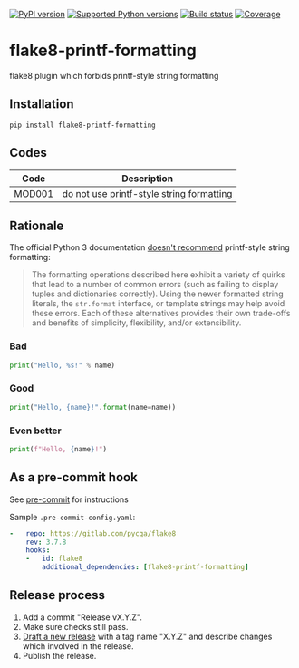 [![PyPI version](https://img.shields.io/pypi/v/flake8-printf-formatting.svg)](https://pypi.org/project/flake8-printf-formatting/)
[![Supported Python versions](https://img.shields.io/pypi/pyversions/flake8-printf-formatting.svg)](https://pypi.org/project/flake8-printf-formatting/)
[![Build status](https://img.shields.io/travis/atugushev/flake8-printf-formatting/master.svg?logo=travis)](https://travis-ci.org/atugushev/flake8-printf-formatting)
[![Coverage](https://codecov.io/gh/atugushev/flake8-printf-formatting/branch/master/graph/badge.svg)](https://codecov.io/gh/atugushev/flake8-printf-formatting)

flake8-printf-formatting
========================

flake8 plugin which forbids printf-style string formatting

## Installation

`pip install flake8-printf-formatting`

## Codes

| Code   | Description                               |
|--------|-------------------------------------------|
| MOD001 | do not use printf-style string formatting |

## Rationale

The official Python 3 documentation [doesn't recommend](https://docs.python.org/3/library/stdtypes.html#printf-style-string-formatting)
printf-style string formatting:

> The formatting operations described here exhibit a variety of quirks that
> lead to a number of common errors (such as failing to display tuples and
> dictionaries correctly). Using the newer formatted string literals,
> the `str.format` interface, or template strings may help avoid these errors.
> Each of these alternatives provides their own trade-offs and benefits of simplicity,
> flexibility, and/or extensibility.

### Bad

```python
print("Hello, %s!" % name)
```

### Good

```python
print("Hello, {name}!".format(name=name))
```

### Even better

```python
print(f"Hello, {name}!")
```

## As a pre-commit hook

See [pre-commit](https://github.com/pre-commit/pre-commit) for instructions

Sample `.pre-commit-config.yaml`:

```yaml
-   repo: https://gitlab.com/pycqa/flake8
    rev: 3.7.8
    hooks:
    -   id: flake8
        additional_dependencies: [flake8-printf-formatting]
```

## Release process

1. Add a commit "Release vX.Y.Z".
1. Make sure checks still pass.
1. [Draft a new release](https://github.com/atugushev/flake8-printf-formatting/releases/new) with a tag name "X.Y.Z" and describe changes which involved in the release.
1. Publish the release.
